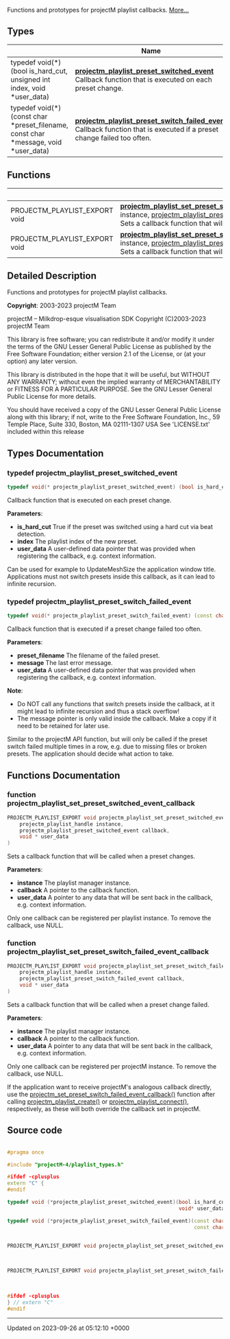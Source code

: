 Functions and prototypes for projectM playlist callbacks.  [More...](#detailed-description)

## Types

|                | Name           |
| -------------- | -------------- |
| typedef void(*)(bool is_hard_cut, unsigned int index, void *user_data) | **[projectm_playlist_preset_switched_event](/projectm/callbacks.md#typedef-projectm-playlist-preset-switched-event)** <br>Callback function that is executed on each preset change.  |
| typedef void(*)(const char *preset_filename, const char *message, void *user_data) | **[projectm_playlist_preset_switch_failed_event](/projectm/callbacks.md#typedef-projectm-playlist-preset-switch-failed-event)** <br>Callback function that is executed if a preset change failed too often.  |

## Functions

|                | Name           |
| -------------- | -------------- |
| PROJECTM_PLAYLIST_EXPORT void | **[projectm_playlist_set_preset_switched_event_callback](/projectm/callbacks.md#function-projectm-playlist-set-preset-switched-event-callback)**([projectm_playlist_handle](/projectm/types.md#typedef-projectm-playlist-handle) instance, [projectm_playlist_preset_switched_event](/projectm/callbacks.md#typedef-projectm-playlist-preset-switched-event) callback, void * user_data)<br>Sets a callback function that will be called when a preset changes.  |
| PROJECTM_PLAYLIST_EXPORT void | **[projectm_playlist_set_preset_switch_failed_event_callback](/projectm/callbacks.md#function-projectm-playlist-set-preset-switch-failed-event-callback)**([projectm_playlist_handle](/projectm/types.md#typedef-projectm-playlist-handle) instance, [projectm_playlist_preset_switch_failed_event](/projectm/callbacks.md#typedef-projectm-playlist-preset-switch-failed-event) callback, void * user_data)<br>Sets a callback function that will be called when a preset change failed.  |

## Detailed Description

Functions and prototypes for projectM playlist callbacks. 

**Copyright**: 2003-2023 projectM Team


projectM &ndash; Milkdrop-esque visualisation SDK Copyright (C)2003-2023 projectM Team

This library is free software; you can redistribute it and/or modify it under the terms of the GNU Lesser General Public License as published by the Free Software Foundation; either version 2.1 of the License, or (at your option) any later version.

This library is distributed in the hope that it will be useful, but WITHOUT ANY WARRANTY; without even the implied warranty of MERCHANTABILITY or FITNESS FOR A PARTICULAR PURPOSE. See the GNU Lesser General Public License for more details.

You should have received a copy of the GNU Lesser General Public License along with this library; if not, write to the Free Software Foundation, Inc., 59 Temple Place, Suite 330, Boston, MA 02111-1307 USA See 'LICENSE.txt' included within this release 

## Types Documentation

### typedef projectm_playlist_preset_switched_event

```cpp
typedef void(* projectm_playlist_preset_switched_event) (bool is_hard_cut, unsigned int index, void *user_data);
```

Callback function that is executed on each preset change. 

**Parameters**: 

  * **is_hard_cut** True if the preset was switched using a hard cut via beat detection. 
  * **index** The playlist index of the new preset. 
  * **user_data** A user-defined data pointer that was provided when registering the callback, e.g. context information. 


Can be used for example to UpdateMeshSize the application window title. Applications must not switch presets inside this callback, as it can lead to infinite recursion.


### typedef projectm_playlist_preset_switch_failed_event

```cpp
typedef void(* projectm_playlist_preset_switch_failed_event) (const char *preset_filename, const char *message, void *user_data);
```

Callback function that is executed if a preset change failed too often. 

**Parameters**: 

  * **preset_filename** The filename of the failed preset. 
  * **message** The last error message. 
  * **user_data** A user-defined data pointer that was provided when registering the callback, e.g. context information. 


**Note**: 

  * Do NOT call any functions that switch presets inside the callback, at it might lead to infinite recursion and thus a stack overflow! 
  * The message pointer is only valid inside the callback. Make a copy if it need to be retained for later use. 


Similar to the projectM API function, but will only be called if the preset switch failed multiple times in a row, e.g. due to missing files or broken presets. The application should decide what action to take.



## Functions Documentation

### function projectm_playlist_set_preset_switched_event_callback

```cpp
PROJECTM_PLAYLIST_EXPORT void projectm_playlist_set_preset_switched_event_callback(
    projectm_playlist_handle instance,
    projectm_playlist_preset_switched_event callback,
    void * user_data
)
```

Sets a callback function that will be called when a preset changes. 

**Parameters**: 

  * **instance** The playlist manager instance. 
  * **callback** A pointer to the callback function. 
  * **user_data** A pointer to any data that will be sent back in the callback, e.g. context information. 


Only one callback can be registered per playlist instance. To remove the callback, use NULL.


### function projectm_playlist_set_preset_switch_failed_event_callback

```cpp
PROJECTM_PLAYLIST_EXPORT void projectm_playlist_set_preset_switch_failed_event_callback(
    projectm_playlist_handle instance,
    projectm_playlist_preset_switch_failed_event callback,
    void * user_data
)
```

Sets a callback function that will be called when a preset change failed. 

**Parameters**: 

  * **instance** The playlist manager instance. 
  * **callback** A pointer to the callback function. 
  * **user_data** A pointer to any data that will be sent back in the callback, e.g. context information. 


Only one callback can be registered per projectM instance. To remove the callback, use NULL.

If the application want to receive projectM's analogous callback directly, use the [projectm_set_preset_switch_failed_event_callback()](/projectm/callbacks.md#function-projectm-set-preset-switch-failed-event-callback) function after calling [projectm_playlist_create()](/projectm/core.md#function-projectm-playlist-create) or [projectm_playlist_connect()](/projectm/core.md#function-projectm-playlist-connect), respectively, as these will both override the callback set in projectM.




## Source code

```cpp

#pragma once

#include "projectM-4/playlist_types.h"

#ifdef -cplusplus
extern "C" {
#endif

typedef void (*projectm_playlist_preset_switched_event)(bool is_hard_cut, unsigned int index,
                                                        void* user_data);

typedef void (*projectm_playlist_preset_switch_failed_event)(const char* preset_filename,
                                                             const char* message, void* user_data);


PROJECTM_PLAYLIST_EXPORT void projectm_playlist_set_preset_switched_event_callback(projectm_playlist_handle instance,
                                                                                   projectm_playlist_preset_switched_event callback,
                                                                                   void* user_data);

PROJECTM_PLAYLIST_EXPORT void projectm_playlist_set_preset_switch_failed_event_callback(projectm_playlist_handle instance,
                                                                                        projectm_playlist_preset_switch_failed_event callback,
                                                                                        void* user_data);

#ifdef -cplusplus
} // extern "C"
#endif
```


-------------------------------

Updated on 2023-09-26 at 05:12:10 +0000
